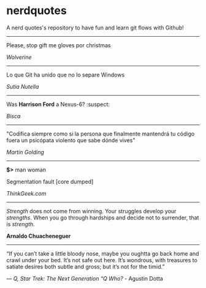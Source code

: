 # nerdquotes
A nerd quotes's repository to have fun and learn git flows with Github!

------

Please, stop gift me gloves por christmas

*Wolverine*

------

Lo que Git ha unido que no lo separe Windows

*Sutia Nutella*

------

Was **Harrison Ford** a Nexus-6? :suspect: 

*Bisca*

------

"Codifica siempre como si la persona que finalmente mantendrá tu código fuera un psicópata violento que sabe dónde vives"

*Martin Golding*

------

**$>** man woman

Segmentation fault [core dumped]

*ThinkGeek.com*

------

*Strength* does not come from winning. Your struggles develop your *strengths*. When you go through hardships and decide not to surrender, that is *strength*. 

**Arnaldo Chuacheneguer**

------

“If you can’t take a little bloody nose, maybe you oughtta go back home and crawl under your bed. It’s not safe out here. It’s wondrous, with treasures to satiate desires both subtle and gross; but it’s not for the timid.” 

— *Q, Star Trek: The Next Generation “Q Who?* - Agustin Dotta
